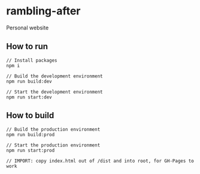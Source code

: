 # rambling-after

Personal website

## How to run

    // Install packages
    npm i

    // Build the development environment
    npm run build:dev

    // Start the development environment
    npm run start:dev

## How to build

    // Build the production environment
    npm run build:prod

    // Start the production environment
    npm run start:prod

    // IMPORT: copy index.html out of /dist and into root, for GH-Pages to work
